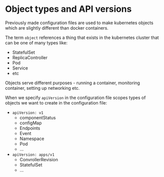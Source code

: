 # Object types and API versions

Previously made configuration files are used to make kubernetes objects which are slightly different than docker containers.

The term `object` references a thing that exists in the kubernetes cluster that can be one of many types like:

- StatefulSet
- ReplicaController
- Pod
- Service
- etc

Objects serve different purposes - running a container, monitoring container, setting up networking etc.

When we specify `apiVersion` in the configuration file scopes types of objects we want to create in the configuration file:

- `apiVersion: v1`
  - componentStatus
  - configMap
  - Endpoints
  - Event
  - Namespace
  - Pod
  - ...
- `apiVersion: apps/v1`
  - ConvrollerRevision
  - StatefulSet
  - ...
